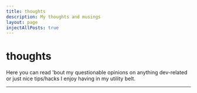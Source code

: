 ```yaml
---
title: thoughts
description: My thoughts and musings
layout: page
injectAllPosts: true
---
```


# thoughts

Here you can read 'bout my questionable opinions on
anything dev-related or just nice tips/hacks I enjoy having in my utility belt.

<hr>
